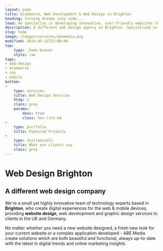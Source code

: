 ```yaml
---
layout: page
title: Ecommerce, Web Development & Web Design in Brighton
heading: Turning dreams into code...
lead: We specialise in developing innovative, user-friendly websites that boast eye catching designs and render beautifully on any device.
description: A different web design agency in Brighton. Specialised in web design, ecommerce & cms development.
slug: home
image: /images/services/abemedia.png
modified: 2014-05-12T22:00:00
top:
    type: _home-banner
    style: raw
tags:
- web-design
- ecommerce
- cms
- mobile
bottom: 
-
    type: services
    title: Web Design Services
    htag: 2
    class: grey
    params:
        desc: true
        class: box-list-md
-
    type: portfolio
    title: Featured Projects
-
    type: testimonials
    title: What our clients say
    class: grey
---
```

<h1 class="sr-only">Web Design Brighton</h1>
<h2 class="h1">A different web design company</h2>

<p class="lead">We're a small yet highly innovative team of technology experts based in <strong>Brighton</strong>, who create digital experiences for the web & mobile devices, providing <strong>website design</strong>, web development and graphic design services to clients in the UK and Germany.</p>

No matter whether you need a new website designed, a fresh new look for your current website or a complex application developed - ABE Media create solutions which are both beautiful and functional, always up-to-date with the latest in digital trends and online marketing insights.
